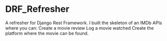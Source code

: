 # DRF_Refresher
A refresher for Django Rest Framework. I built the skeleton of an IMDb APIs where you can:
  Create a movie review
  Log a movie watched
  Create the platform where the movie can be found.
